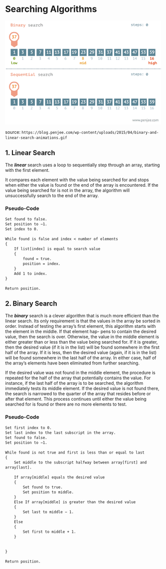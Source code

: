 # Searching Algorithms

![Binary vs Linear Search](/Resources/Pictures/binary-and-linear-search-animations.gif)

source: `https://blog.penjee.com/wp-content/uploads/2015/04/binary-and-linear-search-animations.gif`

## 1. Linear Search

The **_linear_** search uses a loop to sequentially step through an array, starting with the first element.

It compares each element with the value being searched for and stops when either the value is found or
the end of the array is encountered. If the value being searched for is not in the array, the
algorithm will unsuccessfully search to the end of the array.

### Pseudo-Code

```
Set found to false.
Set position to −1.
Set index to 0.

While found is false and index < number of elements
{
    If list[index] is equal to search value
    {
        found = true.
        position = index.
    }
    Add 1 to index.
}

Return position.

```

## 2. Binary Search
The **_binary_** search is a clever algorithm that is much more efficient than the linear search.
Its only requirement is that the values in the array be sorted in order. Instead of testing the
array’s first element, this algorithm starts with the element in the middle. If that element hap-
pens to contain the desired value, then the search is over. Otherwise, the value in the middle
element is either greater than or less than the value being searched for. If it is greater, then
the desired value (if it is in the list) will be found somewhere in the first half of the array.
If it is less, then the desired value (again, if it is in the list) will be found somewhere in the
last half of the array. In either case, half of the array’s elements have been eliminated from
further searching.

If the desired value was not found in the middle element, the procedure is repeated for the
half of the array that potentially contains the value. For instance, if the last half of the array
is to be searched, the algorithm immediately tests its middle element. If the desired value
is not found there, the search is narrowed to the quarter of the array that resides before or
after that element. This process continues until either the value being searched for is found
or there are no more elements to test.

### Pseudo-Code
```
Set first index to 0.
Set last index to the last subscript in the array.
Set found to false.
Set position to −1.

While found is not true and first is less than or equal to last
{
    Set middle to the subscript halfway between array[first] and array[last].

    If array[middle] equals the desired value
    {
        Set found to true.
        Set position to middle.
    }
    Else If array[middle] is greater than the desired value
    {
        Set last to middle − 1.
    }
    Else
    {
        Set first to middle + 1.
    }


}

Return position.
```
